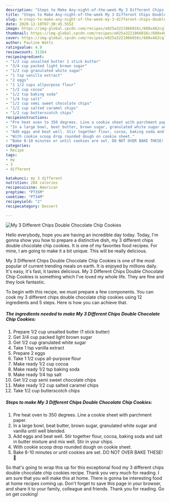 ```yaml
---
description: "Steps to Make Any-night-of-the-week My 3 Different Chips Double Chocolate Chip Cookies"
title: "Steps to Make Any-night-of-the-week My 3 Different Chips Double Chocolate Chip Cookies"
slug: 4-steps-to-make-any-night-of-the-week-my-3-different-chips-double-chocolate-chip-cookies
date: 2020-12-10T07:30:45.555Z
image: https://img-global.cpcdn.com/recipes/e025a3221066016c/680x482cq70/my-3-different-chips-double-chocolate-chip-cookies-recipe-main-photo.jpg
thumbnail: https://img-global.cpcdn.com/recipes/e025a3221066016c/680x482cq70/my-3-different-chips-double-chocolate-chip-cookies-recipe-main-photo.jpg
cover: https://img-global.cpcdn.com/recipes/e025a3221066016c/680x482cq70/my-3-different-chips-double-chocolate-chip-cookies-recipe-main-photo.jpg
author: Pauline Watts
ratingvalue: 4.9
reviewcount: 31164
recipeingredient:
- "1/2 cup unsalted butter 1 stick butter"
- "3/4 cup packed light brown sugar"
- "1/2 cup granulated white sugar"
- "1 tsp vanilla extract"
- "2 eggs"
- "1 1/2 cups allpurpose flour"
- "1/2 cup cocoa"
- "1/2 tsp baking soda"
- "1/4 tsp salt"
- "1/2 cup semi sweet chocolate chips"
- "1/2 cup salted caramel chips"
- "1/2 cup butterscotch chips"
recipeinstructions:
- "Pre heat oven to 350 degrees. Line a cookie sheet with parchment paper."
- "In a large bowl, beat butter, brown sugar, granulated white sugar and vanilla until well blended."
- "Add eggs and beat well. Stir together flour, cocoa, baking soda and salt in butter mixture and mix well. Stir in your chips."
- "With cookie scoop drop rounded dough on cookie sheet."
- "Bake 8-10 minutes or until cookies are set. DO NOT OVER BAKE THESE! 🙂"
categories:
- Recipe
tags:
- my
- 3
- different

katakunci: my 3 different 
nutrition: 284 calories
recipecuisine: American
preptime: "PT35M"
cooktime: "PT34M"
recipeyield: "2"
recipecategory: Dessert

---
```



![My 3 Different Chips Double Chocolate Chip Cookies](https://img-global.cpcdn.com/recipes/e025a3221066016c/680x482cq70/my-3-different-chips-double-chocolate-chip-cookies-recipe-main-photo.jpg)

Hello everybody, hope you are having an incredible day today. Today, I'm gonna show you how to prepare a distinctive dish, my 3 different chips double chocolate chip cookies. It is one of my favorites food recipes. For mine, I am going to make it a bit unique. This will be really delicious.

My 3 Different Chips Double Chocolate Chip Cookies is one of the most popular of current trending meals on earth. It is enjoyed by millions daily. It's easy, it's fast, it tastes delicious. My 3 Different Chips Double Chocolate Chip Cookies is something which I've loved my whole life. They are fine and they look fantastic.




To begin with this recipe, we must prepare a few components. You can cook my 3 different chips double chocolate chip cookies using 12 ingredients and 5 steps. Here is how you can achieve that.

<!--inarticleads1-->

##### The ingredients needed to make My 3 Different Chips Double Chocolate Chip Cookies:

1. Prepare 1/2 cup unsalted butter (1 stick butter)
1. Get 3/4 cup packed light brown sugar
1. Get 1/2 cup granulated white sugar
1. Take 1 tsp vanilla extract
1. Prepare 2 eggs
1. Take 1 1/2 cups all-purpose flour
1. Make ready 1/2 cup cocoa
1. Make ready 1/2 tsp baking soda
1. Make ready 1/4 tsp salt
1. Get 1/2 cup semi sweet chocolate chips
1. Make ready 1/2 cup salted caramel chips
1. Take 1/2 cup butterscotch chips




<!--inarticleads2-->

##### Steps to make My 3 Different Chips Double Chocolate Chip Cookies:

1. Pre heat oven to 350 degrees. Line a cookie sheet with parchment paper.
1. In a large bowl, beat butter, brown sugar, granulated white sugar and vanilla until well blended.
1. Add eggs and beat well. Stir together flour, cocoa, baking soda and salt in butter mixture and mix well. Stir in your chips.
1. With cookie scoop drop rounded dough on cookie sheet.
1. Bake 8-10 minutes or until cookies are set. DO NOT OVER BAKE THESE! 🙂




So that's going to wrap this up for this exceptional food my 3 different chips double chocolate chip cookies recipe. Thank you very much for reading. I am sure that you will make this at home. There is gonna be interesting food at home recipes coming up. Don't forget to save this page in your browser, and share it to your family, colleague and friends. Thank you for reading. Go on get cooking!
